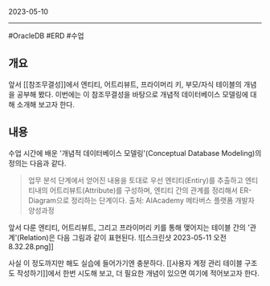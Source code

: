 

2023-05-10

----
#OracleDB #ERD #수업

## 개요
앞서 [[참조무결성]]에서 엔티티, 어트리뷰트, 프라이머리 키, 부모/자식 테이블의 개념을 공부해 봤다.
이번에는 이 참조무결성을 바탕으로 개념적 데이터베이스 모델링에 대해 소개해 보고자 한다.

## 내용
수업 시간에 배운 '개념적 데이터베이스 모델링'(Conceptual Database Modeling)의 정의는 다음과 같다.
> 업무 분석 단계에서 얻어진 내용을 토대로 우선 엔티티(Entiry)를 추출하고 엔티티내의 어트리뷰트(Attribute)를 구성하며, 엔티티 간의 관계를 정리해서 ER-Diagram으로 정리하는 단계이다.
> 출처: AIAcademy 메타버스 플랫폼 개발자 양성과정

앞서 다룬 엔티티, 어트리뷰트, 그리고 프라이머리 키를 통해 맺어지는 테이블 간의 '관계'(Relation)은 다음 그림과 같이 표현된다.
![[스크린샷 2023-05-11 오전 8.32.28.png]]

사실 이 정도까지만 해도 실습에 들어가기엔 충분하다.
[[사용자 계정 관리 테이블 구조도 작성하기]]에서 한번 시도해 보고, 더 필요한 개념이 있으면 여기에 적어보고자 한다.
